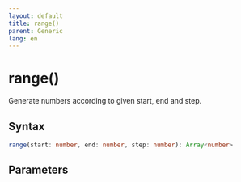 ```yaml
---
layout: default
title: range()
parent: Generic
lang: en
---
```


# range()

Generate numbers according to given start, end and step.

## Syntax

```typescript
range(start: number, end: number, step: number): Array<number> 
```

## Parameters


